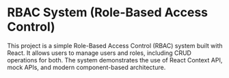 # RBAC System (Role-Based Access Control)
 This project is a simple Role-Based Access Control (RBAC) system built with React. It allows users to manage users and roles, including CRUD operations for both. The system demonstrates the use of React Context API, mock APIs, and modern component-based architecture.
